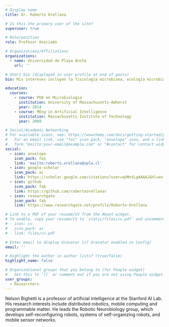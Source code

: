 ```yaml
---
# Display name
title: Dr. Roberto Orellana

# Is this the primary user of the site?
superuser: true

# Role/position
role: Profesor Asociado 

# Organizations/Affiliations
organizations:
  - name: Universidad de Playa Ancha
    url: ''

# Short bio (displayed in user profile at end of posts)
bio: Mis intereses incluyen la fisiología microbiana, ecología microbiana y biotecnología.

education:
  courses:
    - course: PhD en Microbiologia
      institution: University of Massachusetts-Amherst
      year: 2014
    - course: MEng in Artificial Intelligence
      institution: Massachusetts Institute of Technology
      year: 2009

# Social/Academic Networking
# For available icons, see: https://wowchemy.com/docs/getting-started/page-builder/#icons
#   For an email link, use "fas" icon pack, "envelope" icon, and a link in the
#   form "mailto:your-email@example.com" or "#contact" for contact widget.
social:
  - icon: envelope
    icon_pack: fas
    link: 'mailto:roberto.orellana@upla.cl'
  - icon: google-scholar
    icon_pack: ai
    link: https://scholar.google.com/citations?user=qUMntLgAAAAJ&hl=en
  - icon: github
    icon_pack: fab
    link: https://github.com/robertoorellanar
  - icon: researchgate
    icon_pack: fab
    link: https://www.researchgate.net/profile/Roberto-Orellana

# Link to a PDF of your resume/CV from the About widget.
# To enable, copy your resume/CV to `static/files/cv.pdf` and uncomment the lines below.
# - icon: cv
#   icon_pack: ai
#   link: files/cv.pdf

# Enter email to display Gravatar (if Gravatar enabled in Config)
email: ''

# Highlight the author in author lists? (true/false)
highlight_name: false

# Organizational groups that you belong to (for People widget)
#   Set this to `[]` or comment out if you are not using People widget.
user_groups:
  - Researchers
---
```


Nelson Bighetti is a professor of artificial intelligence at the Stanford AI Lab. His research interests include distributed robotics, mobile computing and programmable matter. He leads the Robotic Neurobiology group, which develops self-reconfiguring robots, systems of self-organizing robots, and mobile sensor networks.


